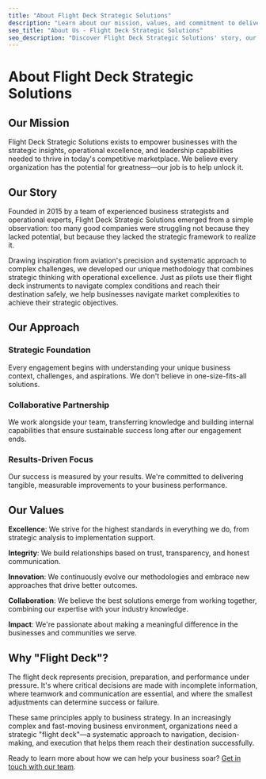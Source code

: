 ```yaml
---
title: "About Flight Deck Strategic Solutions"
description: "Learn about our mission, values, and commitment to delivering exceptional strategic consulting services that drive business transformation and sustainable growth."
seo_title: "About Us - Flight Deck Strategic Solutions"
seo_description: "Discover Flight Deck Strategic Solutions' story, our experienced team, and our commitment to helping businesses achieve strategic excellence and sustainable growth."
---
```


# About Flight Deck Strategic Solutions

## Our Mission

Flight Deck Strategic Solutions exists to empower businesses with the strategic insights, operational excellence, and leadership capabilities needed to thrive in today's competitive marketplace. We believe every organization has the potential for greatness—our job is to help unlock it.

## Our Story

Founded in 2015 by a team of experienced business strategists and operational experts, Flight Deck Strategic Solutions emerged from a simple observation: too many good companies were struggling not because they lacked potential, but because they lacked the strategic framework to realize it.

Drawing inspiration from aviation's precision and systematic approach to complex challenges, we developed our unique methodology that combines strategic thinking with operational excellence. Just as pilots use their flight deck instruments to navigate complex conditions and reach their destination safely, we help businesses navigate market complexities to achieve their strategic objectives.

## Our Approach

### Strategic Foundation
Every engagement begins with understanding your unique business context, challenges, and aspirations. We don't believe in one-size-fits-all solutions.

### Collaborative Partnership
We work alongside your team, transferring knowledge and building internal capabilities that ensure sustainable success long after our engagement ends.

### Results-Driven Focus
Our success is measured by your results. We're committed to delivering tangible, measurable improvements to your business performance.

## Our Values

**Excellence**: We strive for the highest standards in everything we do, from strategic analysis to implementation support.

**Integrity**: We build relationships based on trust, transparency, and honest communication.

**Innovation**: We continuously evolve our methodologies and embrace new approaches that drive better outcomes.

**Collaboration**: We believe the best solutions emerge from working together, combining our expertise with your industry knowledge.

**Impact**: We're passionate about making a meaningful difference in the businesses and communities we serve.

## Why "Flight Deck"?

The flight deck represents precision, preparation, and performance under pressure. It's where critical decisions are made with incomplete information, where teamwork and communication are essential, and where the smallest adjustments can determine success or failure.

These same principles apply to business strategy. In an increasingly complex and fast-moving business environment, organizations need a strategic "flight deck"—a systematic approach to navigation, decision-making, and execution that helps them reach their destination successfully.

Ready to learn more about how we can help your business soar? [Get in touch with our team](/contact).
